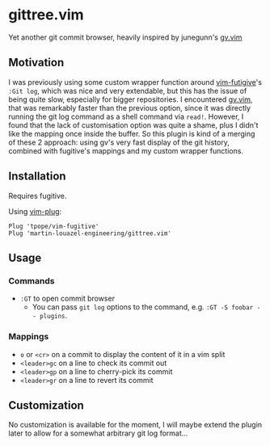 gittree.vim
======

Yet another git commit browser, heavily inspired by junegunn's [gv.vim](https://github.com/junegunn/gv.vim)

Motivation
------------

I was previously using some custom wrapper function around [vim-futigive](https://github.com/tpope/vim-fugitive)'s `:Git log`, which was nice and very extendable, but this has the issue of being quite slow, especially for bigger repositories.
I encountered [gv.vim](https://github.com/junegunn/gv.vim), that was remarkably faster than the previous option, since it was directly running the git log command as a shell command via `read!`. However, I found that the lack of customisation option was quite a shame, plus I didn't like the mapping once inside the buffer.
So this plugin is kind of a merging of these 2 approach: using gv's very fast display of the git history, combined with fugitive's mappings and my custom wrapper functions.

Installation
------------

Requires fugitive.

Using [vim-plug](https://github.com/junegunn/vim-plug):

```vim
Plug 'tpope/vim-fugitive'
Plug 'martin-louazel-engineering/gittree.vim'
```

Usage
-----

### Commands

- `:GT` to open commit browser
    - You can pass `git log` options to the command, e.g. `:GT -S foobar -- plugins`.

### Mappings

- `o` or `<cr>` on a commit to display the content of it in a vim split
- `<leader>gc` on a line to check its commit out
- `<leader>gp` on a line to cherry-pick its commit
- `<leader>gr` on a line to revert its commit

Customization
-------------

No customization is available for the moment, I will maybe extend the plugin later to allow for a somewhat arbitrary git log format...
